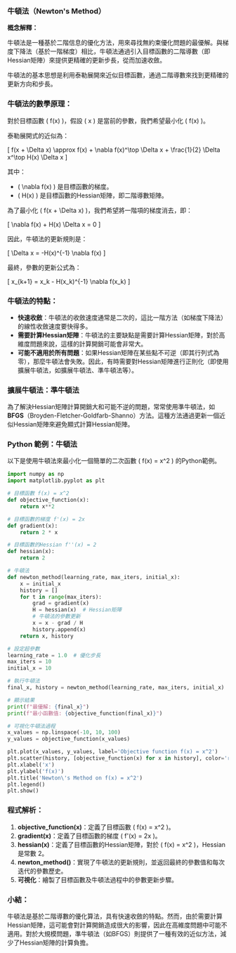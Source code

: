 ### 牛頓法（Newton's Method）

**概念解釋：**

牛頓法是一種基於二階信息的優化方法，用來尋找無約束優化問題的最優解。與梯度下降法（基於一階梯度）相比，牛頓法通過引入目標函數的二階導數（即Hessian矩陣）來提供更精確的更新步長，從而加速收斂。

牛頓法的基本思想是利用泰勒展開來近似目標函數，通過二階導數來找到更精確的更新方向和步長。

### 牛頓法的數學原理：

對於目標函數 \( f(x) \)，假設 \( x \) 是當前的參數，我們希望最小化 \( f(x) \)。

泰勒展開式的近似為：

\[
f(x + \Delta x) \approx f(x) + \nabla f(x)^\top \Delta x + \frac{1}{2} \Delta x^\top H(x) \Delta x
\]

其中：
- \( \nabla f(x) \) 是目標函數的梯度。
- \( H(x) \) 是目標函數的Hessian矩陣，即二階導數矩陣。

為了最小化 \( f(x + \Delta x) \)，我們希望將一階項的梯度消去，即：

\[
\nabla f(x) + H(x) \Delta x = 0
\]

因此，牛頓法的更新規則是：

\[
\Delta x = -H(x)^{-1} \nabla f(x)
\]

最終，參數的更新公式為：

\[
x_{k+1} = x_k - H(x_k)^{-1} \nabla f(x_k)
\]

### 牛頓法的特點：

- **快速收斂**：牛頓法的收斂速度通常是二次的，這比一階方法（如梯度下降法）的線性收斂速度要快得多。
- **需要計算Hessian矩陣**：牛頓法的主要缺點是需要計算Hessian矩陣，對於高維度問題來說，這樣的計算開銷可能會非常大。
- **可能不適用於所有問題**：如果Hessian矩陣在某些點不可逆（即其行列式為零），那麼牛頓法會失敗。因此，有時需要對Hessian矩陣進行正則化（即使用擴展牛頓法，如擴展牛頓法、準牛頓法等）。

### 擴展牛頓法：準牛頓法

為了解決Hessian矩陣計算開銷大和可能不逆的問題，常常使用準牛頓法，如 **BFGS**（Broyden-Fletcher-Goldfarb-Shanno）方法。這種方法通過更新一個近似Hessian矩陣來避免顯式計算Hessian矩陣。

### Python 範例：牛頓法

以下是使用牛頓法來最小化一個簡單的二次函數 \( f(x) = x^2 \) 的Python範例。

```python
import numpy as np
import matplotlib.pyplot as plt

# 目標函數 f(x) = x^2
def objective_function(x):
    return x**2

# 目標函數的梯度 f'(x) = 2x
def gradient(x):
    return 2 * x

# 目標函數的Hessian f''(x) = 2
def hessian(x):
    return 2

# 牛頓法
def newton_method(learning_rate, max_iters, initial_x):
    x = initial_x
    history = []
    for t in range(max_iters):
        grad = gradient(x)
        H = hessian(x)  # Hessian矩陣
        # 牛頓法的參數更新
        x = x - grad / H
        history.append(x)
    return x, history

# 設定超參數
learning_rate = 1.0  # 優化步長
max_iters = 10
initial_x = 10

# 執行牛頓法
final_x, history = newton_method(learning_rate, max_iters, initial_x)

# 顯示結果
print(f"最優解: {final_x}")
print(f"最小函數值: {objective_function(final_x)}")

# 可視化牛頓法過程
x_values = np.linspace(-10, 10, 100)
y_values = objective_function(x_values)

plt.plot(x_values, y_values, label='Objective function f(x) = x^2')
plt.scatter(history, [objective_function(x) for x in history], color='red', label='Newton Iterations')
plt.xlabel('x')
plt.ylabel('f(x)')
plt.title('Newton\'s Method on f(x) = x^2')
plt.legend()
plt.show()
```

### 程式解析：
1. **objective_function(x)**：定義了目標函數 \( f(x) = x^2 \)。
2. **gradient(x)**：定義了目標函數的梯度 \( f'(x) = 2x \)。
3. **hessian(x)**：定義了目標函數的Hessian矩陣，對於 \( f(x) = x^2 \)，Hessian是常數 2。
4. **newton_method()**：實現了牛頓法的更新規則，並返回最終的參數值和每次迭代的參數歷史。
5. **可視化**：繪製了目標函數及牛頓法過程中的參數更新步驟。

### 小結：
牛頓法是基於二階導數的優化算法，具有快速收斂的特點。然而，由於需要計算Hessian矩陣，這可能會對計算開銷造成很大的影響，因此在高維度問題中可能不適用。對於大規模問題，準牛頓法（如BFGS）則提供了一種有效的近似方法，減少了Hessian矩陣的計算負擔。